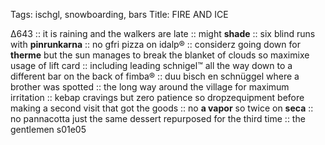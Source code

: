 Tags: ischgl, snowboarding, bars
Title: FIRE AND ICE
  
Δ643 :: it is raining and the walkers are late :: might **shade** :: six blind runs with **pinrunkarna** :: no gfri pizza on idalp® :: considerz going down for **therme** but the sun manages to break the blanket of clouds so maximixe usage of lift card :: including leading schnigel™ all the way down to a different bar on the back of fimba® :: duu bisch en schnüggel where a brother was spotted :: the long way around the village for maximum irritation :: kebap cravings but zero patience so dropzequipment before making a second visit that got the goods :: no **a vapor** so twice on **seca** ::  no pannacotta just the same dessert repurposed for the third time :: the gentlemen s01e05  
